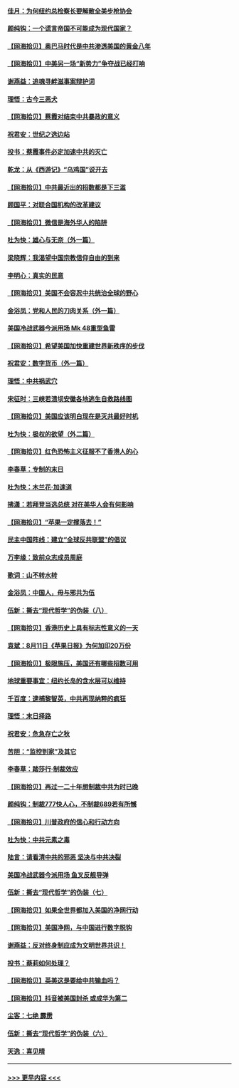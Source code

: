 #### [佳月：为何纽约总检察长要解散全美步枪协会](../pages/nsc993/n12349939.md?t=08221851) 
#### [颜纯钩：一个谎言帝国不可能成为现代国家？](../pages/nsc993/n12349898.md?t=08221851) 
#### [【网海拾贝】奥巴马时代是中共渗透美国的黄金八年](../pages/nsc993/n12349284.md?t=08221851) 
#### [【网海拾贝】中美另一场“新势力”争夺战已经打响](../pages/nsc993/n12346998.md?t=08221851) 
#### [谢燕益：追魂寻衅滋事案辩护词](../pages/nsc993/n12346892.md?t=08221851) 
#### [理悟：古今三恶犬](../pages/nsc993/n12345190.md?t=08221851) 
#### [【网海拾贝】蔡霞对结束中共暴政的意义](../pages/nsc993/n12344263.md?t=08221851) 
#### [祝君安：世纪之选边站](../pages/nsc993/n12342382.md?t=08221851) 
#### [投书：蔡霞事件必定加速中共的灭亡](../pages/nsc993/n12341881.md?t=08221851) 
#### [乾龙：从《西游记》“乌鸡国”说开去](../pages/nsc993/n12341690.md?t=08221851) 
#### [【网海拾贝】中共最近出的招数都是下三滥](../pages/nsc993/n12341593.md?t=08221851) 
#### [顾国平：对联合国机构的改革建议](../pages/nsc993/n12339928.md?t=08221851) 
#### [【网海拾贝】微信是海外华人的陷阱](../pages/nsc993/n12338868.md?t=08221851) 
#### [吐为快：雄心与无奈（外一篇）](../pages/nsc993/n12338132.md?t=08221851) 
#### [梁晓辉：我渴望中国宗教信仰自由的到来](../pages/nsc993/n12336657.md?t=08221851) 
#### [李明心：真实的民意](../pages/nsc993/n12336089.md?t=08221851) 
#### [【网海拾贝】美国不会容忍中共统治全球的野心](../pages/nsc993/n12336063.md?t=08221851) 
#### [金浴凤：党和人民的刀肉关系（外一篇）](../pages/nsc993/n12335834.md?t=08221851) 
#### [美国冷战武器今派用场 Mk 48重型鱼雷](../pages/nsc993/n12335354.md?t=08221851) 
#### [【网海拾贝】希望美国加快重建世界新秩序的步伐](../pages/nsc993/n12334224.md?t=08221851) 
#### [祝君安：数字货币（外一篇）](../pages/nsc993/n12334186.md?t=08221851) 
#### [理悟：中共祸武穴](../pages/nsc993/n12333962.md?t=08221851) 
#### [宋征时：三峡若溃坝安徽各地逃生自救路线图](../pages/nsc993/n12332450.md?t=08221851) 
#### [【网海拾贝】美国应该明白现在是灭共最好时机](../pages/nsc993/n12332313.md?t=08221851) 
#### [吐为快：极权的欲望（外二篇）](../pages/nsc993/n12332089.md?t=08221851) 
#### [【网海拾贝】红色恐怖主义征服不了香港人的心](../pages/nsc993/n12329296.md?t=08221851) 
#### [李春草：专制的末日](../pages/nsc993/n12329079.md?t=08221851) 
#### [吐为快：木兰花‧加速道](../pages/nsc993/n12327366.md?t=08221851) 
#### [拂潇：若拜登当选总统 对在美华人会有何影响](../pages/nsc993/n12295996.md?t=08221851) 
#### [【网海拾贝】“苹果一定撑落去！”](../pages/nsc993/n12326784.md?t=08221851) 
#### [民主中国阵线：建立“全球反共联盟”的倡议](../pages/nsc993/n12324177.md?t=08221851) 
#### [万李缘：致前众志成员周庭](../pages/nsc993/n12324635.md?t=08221851) 
#### [歌词：山不转水转](../pages/nsc993/n12324599.md?t=08221851) 
#### [金浴凤：中国人，毋与邪共为伍](../pages/nsc993/n12324257.md?t=08221851) 
#### [伍新：撕去“现代哲学”的伪装（八）](../pages/nsc993/n12324188.md?t=08221851) 
#### [【网海拾贝】香港历史上具有标志性意义的一天](../pages/nsc993/n12324021.md?t=08221851) 
#### [袁斌：8月11日《苹果日报》为何加印20万份](../pages/nsc993/n12323955.md?t=08221851) 
#### [【网海拾贝】极限施压，美国还有哪些招数可用](../pages/nsc993/n12322512.md?t=08221851) 
#### [地球重要事宜：纽约长岛的含水层可以维持](../pages/nsc993/n12321844.md?t=08221851) 
#### [千百度：逮捕黎智英，中共再现纳粹的疯狂](../pages/nsc993/n12321777.md?t=08221851) 
#### [理悟：末日择路](../pages/nsc993/n12320812.md?t=08221851) 
#### [祝君安：危急存亡之秋](../pages/nsc993/n12320795.md?t=08221851) 
#### [苦胆：“监控到家”及其它](../pages/nsc993/n12320751.md?t=08221851) 
#### [李春草：踏莎行·制裁效应](../pages/nsc993/n12318290.md?t=08221851) 
#### [【网海拾贝】再过一二十年想制裁中共为时已晚](../pages/nsc993/n12318195.md?t=08221851) 
#### [颜纯钩：制裁777快人心，不制裁689若有所憾](../pages/nsc993/n12316912.md?t=08221851) 
#### [【网海拾贝】川普政府的信心和行动方向](../pages/nsc993/n12316673.md?t=08221851) 
#### [吐为快：中共元素之毒](../pages/nsc993/n12316547.md?t=08221851) 
#### [陆言：请看清中共的邪恶 坚决与中共决裂](../pages/nsc993/n12315784.md?t=08221851) 
#### [美国冷战武器今派用场 鱼叉反舰导弹](../pages/nsc993/n12316258.md?t=08221851) 
#### [伍新：撕去“现代哲学”的伪装（七）](../pages/nsc993/n12315846.md?t=08221851) 
#### [【网海拾贝】如果全世界都加入美国的净网行动](../pages/nsc993/n12315588.md?t=08221851) 
#### [【网海拾贝】美国净网，与中国进行数字脱钩](../pages/nsc993/n12312813.md?t=08221851) 
#### [谢燕益：反对终身制应成为文明世界共识！](../pages/nsc993/n12310465.md?t=08221851) 
#### [投书：蔡莉如何处理？](../pages/nsc993/n12310224.md?t=08221851) 
#### [【网海拾贝】英美这是要给中共输血吗？](../pages/nsc993/n12307646.md?t=08221851) 
#### [【网海拾贝】抖音被美国封杀 或成华为第二](../pages/nsc993/n12305277.md?t=08221851) 
#### [尘客：七绝 霹雳](../pages/nsc993/n12304053.md?t=08221851) 
#### [伍新：撕去“现代哲学”的伪装（六）](../pages/nsc993/n12303243.md?t=08221851) 
#### [天逸：喜见晴](../pages/nsc993/n12303226.md?t=08221851) 

----
#### [ >>> 更早内容 <<< ](../indexes/nsc993-earlier.md)
